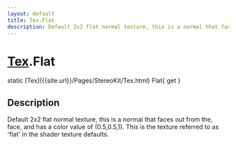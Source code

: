 ```yaml
---
layout: default
title: Tex.Flat
description: Default 2x2 flat normal texture, this is a normal that faces out from the, face, and has a color value of (0.5,0.5,1). This is the texture referred to as 'flat' in the shader texture defaults.
---
```

# [Tex]({{site.url}}/Pages/StereoKit/Tex.html).Flat

<div class='signature' markdown='1'>
static [Tex]({{site.url}}/Pages/StereoKit/Tex.html) Flat{ get }
</div>

## Description
Default 2x2 flat normal texture, this is a normal that
faces out from the, face, and has a color value of (0.5,0.5,1).
This is the texture referred to as 'flat' in the shader texture
defaults.


